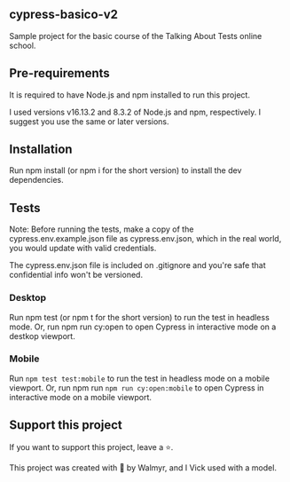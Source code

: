 ## cypress-basico-v2

Sample project for the basic course of the Talking About Tests online school.

## Pre-requirements

It is required to have Node.js and npm installed to run this project.

I used versions v16.13.2 and 8.3.2 of Node.js and npm, respectively. I suggest you use the same or later versions.

## Installation

Run npm install (or npm i for the short version) to install the dev dependencies.

## Tests

Note: Before running the tests, make a copy of the cypress.env.example.json file as cypress.env.json, which in the real world, you would update with valid credentials.

The cypress.env.json file is included on .gitignore and you're safe that confidential info won't be versioned.

### Desktop

Run npm test (or npm t for the short version) to run the test in headless mode.
Or, run npm run cy:open to open Cypress in interactive mode on a destkop viewport.

### Mobile

Run `npm test test:mobile` to run the test in headless mode on a mobile viewport.
Or, run npm run `npm run cy:open:mobile` to open Cypress in interactive mode on a mobile viewport.

## Support this project

If you want to support this project, leave a ⭐.

This project was created with 💚 by Walmyr, and I Vick used with a model.

